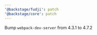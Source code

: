 ```yaml
---
'@backstage/fudji': patch
'@backstage/core': patch
---
```


Bump `webpack-dev-server` from 4.3.1 to 4.7.2
